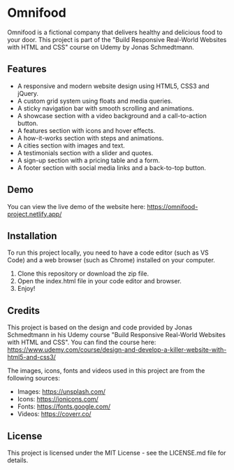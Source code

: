 # Omnifood

Omnifood is a fictional company that delivers healthy and delicious food to your door. This project is part of the "Build Responsive Real-World Websites with HTML and CSS" course on Udemy by Jonas Schmedtmann.

## Features

- A responsive and modern website design using HTML5, CSS3 and jQuery.
- A custom grid system using floats and media queries.
- A sticky navigation bar with smooth scrolling and animations.
- A showcase section with a video background and a call-to-action button.
- A features section with icons and hover effects.
- A how-it-works section with steps and animations.
- A cities section with images and text.
- A testimonials section with a slider and quotes.
- A sign-up section with a pricing table and a form.
- A footer section with social media links and a back-to-top button.

## Demo

You can view the live demo of the website here: https://omnifood-project.netlify.app/

## Installation

To run this project locally, you need to have a code editor (such as VS Code) and a web browser (such as Chrome) installed on your computer.

1. Clone this repository or download the zip file.
2. Open the index.html file in your code editor and browser.
3. Enjoy!

## Credits

This project is based on the design and code provided by Jonas Schmedtmann in his Udemy course "Build Responsive Real-World Websites with HTML and CSS". You can find the course here: https://www.udemy.com/course/design-and-develop-a-killer-website-with-html5-and-css3/

The images, icons, fonts and videos used in this project are from the following sources:

- Images: https://unsplash.com/
- Icons: https://ionicons.com/
- Fonts: https://fonts.google.com/
- Videos: https://coverr.co/

## License

This project is licensed under the MIT License - see the LICENSE.md file for details.

